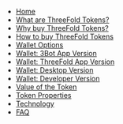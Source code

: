 * [Home](/)
* [What are ThreeFold Tokens?](what_are_tfts.md)
* [Why buy ThreeFold Tokens?](why_buy_tft.md)
* [How to buy ThreeFold Tokens](how_to_buy/README.md)
* [Wallet Options]()
* [Wallet: 3Bot App Version]()
* [Wallet: ThreeFold App Version](threefold_app.md)
* [Wallet: Desktop Version]()
* [Wallet: Developer Version]()
* [Value of the Token](token_issuance_economy.md)
* [Token Properties](token_properties.md)
* [Technology](technology/README.md)
* [FAQ](faq/README.md)
